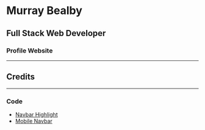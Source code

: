 # Murray Bealby

## Full Stack Web Developer

### Profile Website

---

## Credits

---

### Code

- [Navbar Highlight](https://stackoverflow.com/questions/26819675/navbar-highlight-for-current-page)
- [Mobile Navbar](https://www.csscodelab.com/full-screen-mobile-toggle-menu-html-css/)

